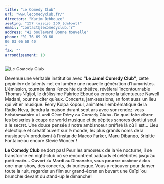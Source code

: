 ```yaml
---
title: "Le Comedy Club"
url: "www.lecomedyclub.fr/"
directors: "Karim Debbouze"
seating: "157 (assis) 250 (debout)"
email: "contact@lecomedyclub.fr"
address: "42 boulevard Bonne Nouvelle"
phone: "01 76 69 93 60
06 03 06 60 40
"
fax: ""
arrondissement: 10
---
```


![Le Comedy Club](../images/10eme/le-comedy-club/le-comedy-club-1.jpg)
 
Devenue une véritable institution avec **"Le Jamel Comedy Club"**, cette pépinière de talents met en lumière une nouvelle génération d’humoristes. L’émission, tournée dans l’enceinte du théâtre, révèlera l’incontournable Thomas N’gijol, le drôlissime Fabrice Eboué ou encore la talentueuse Nawell Madani, pour ne citer qu’eux.
Concerts, jam-sessions, en font aussi un lieu qui vit en musique.
Remy Kolpa Kopoul, animateur emblématique de la Radio Nova, tiendra la maison durant sept ans avec son rendez-vous hebdomadaire « Lundi C’est Rémy au Comedy Club».
De quoi faire vibrer les boiseries à coups de world musique et de pépites sonores dont lui seul a le secret. Une douce pensée à notre ambianceur préféré là où il est…
Lieu éclectique et créatif ouvert sur le monde, les plus grands noms de la musique s’y produisent à l’instar de Maceo Parker, Manu Dibango, Brigitte Fontaine ou encore Stevie Wonder !

**Le Comedy Club** ne dort pas! Pour les amoureux de la vie nocturne, il se transforme en night-club où se rencontrent badauds et célébrités jusqu’au petit matin...
 Ouvert du Mardi au Dimanche, vous pourrez assister à des one-man show, des concerts, du burlesque. Vous y retrouver pour danser toute la nuit, regarder un film sur grand-écran en buvant une Caïpi’ ou bruncher devant du stand-up le dimanche!


